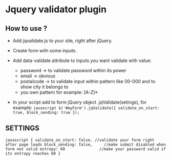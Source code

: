 # Jquery validator plugin

## How to use ?

- Add jqvalidate.js to your site, right after jQuery.
- Create form with some inputs.
- Add data-validate attribute to inputs you want validate with value:
	- password → to validate password within its power
	- email → obvious
	- postalcode → to validate input within pattern like 00-000 and to show city it belongs to
	- you own pattern for example: [A-Z]*

- In your script add to form jQuery object .jqValidate(setings), for example:
	``javascript
	$('#myForm').jqValidate({
			validate_on_start: true,
			block_sending: true
	});
	``

## SETTINGS
``javascript
	{
        validate_on_start: false, //validate your form right after page loads
        block_sending: false,     //make submit disabled when form not valid
        entropy: 60				  //make your password valid if its entropy reaches 60
    }
``